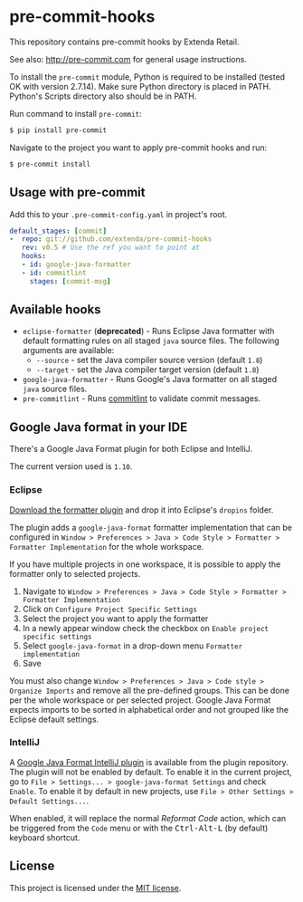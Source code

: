 # pre-commit-hooks

This repository contains pre-commit hooks by Extenda Retail.

See also: http://pre-commit.com for general usage instructions.

To install the `pre-commit` module, Python is required to be installed (tested OK with version 2.7.14). Make sure Python directory is placed in PATH. Python's Scripts directory also should be in PATH.

Run command to install `pre-commit`:

```sh
$ pip install pre-commit
```

Navigate to the project you want to apply pre-commit hooks and run:

```sh
$ pre-commit install
```

## Usage with pre-commit

Add this to your `.pre-commit-config.yaml` in project's root.

```yaml
default_stages: [commit]
-  repo: git://github.com/extenda/pre-commit-hooks
   rev: v0.5 # Use the ref you want to point at
   hooks:
   - id: google-java-formatter
   - id: commitlint
     stages: [commit-msg]
```

## Available hooks

* `eclipse-formatter` (__deprecated__) - Runs Eclipse Java formatter with default formatting rules on all staged `java` source files. The following arguments are available:
  * `--source` - set the Java compiler source version (default `1.8`)
  * `--target` - set the Java compiler target version (default `1.8`)
* `google-java-formatter` - Runs Google's Java formatter on all staged `java` source files.
* `pre-commitlint` - Runs [commitlint](https://commitlint.js.org) to validate commit messages.

## Google Java format in your IDE

There's a Google Java Format plugin for both Eclipse and IntelliJ.

The current version used is `1.10`.

### Eclipse

[Download the formatter plugin](https://github.com/google/google-java-format/releases/download/google-java-format-1.6/google-java-format-eclipse-plugin_1.6.jar) and drop it into Eclipse's `dropins` folder.

The plugin adds a `google-java-format` formatter implementation that can be configured in `Window > Preferences > Java > Code Style > Formatter > Formatter Implementation` for the whole workspace.

If you have multiple projects in one workspace, it is possible to apply the formatter only to selected projects.

1. Navigate to `Window > Preferences > Java > Code Style > Formatter > Formatter Implementation`
2. Click on `Configure Project Specific Settings`
3. Select the project you want to apply the formatter
4. In a newly appear window check the checkbox on `Enable project specific settings`
5. Select `google-java-format` in a drop-down menu `Formatter implementation`
6. Save

You must also change `Window > Preferences > Java > Code style > Organize Imports` and remove all the pre-defined groups. This can be done per the whole workspace or per selected project. Google Java Format expects imports to be sorted in alphabetical order and not grouped like the Eclipse default settings.

### IntelliJ

A [Google Java Format IntelliJ plugin](https://plugins.jetbrains.com/plugin/8527) is available from the plugin repository. The plugin will not be enabled by default. To enable it in the current project, go to `File > Settings... > google-java-format Settings` and check `Enable`. To enable it by default in new projects, use `File > Other Settings > Default Settings...`.

When enabled, it will replace the normal _Reformat Code_ action, which can be triggered from the `Code` menu or with the <kbd>Ctrl-Alt-L</kbd> (by default) keyboard shortcut.

## License

This project is licensed under the [MIT license](./LICENSE).
